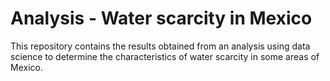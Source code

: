 # Analysis - Water scarcity in Mexico
This repository contains the results obtained from an analysis using data science to determine the characteristics of water scarcity in some areas of Mexico.
